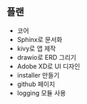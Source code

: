 ## 플랜
* 코어
* Sphinx로 문서화
* kivy로 앱 제작
* drawio로 ERD 그리기
* Adobe XD로 UI 디자인
* installer 만들기
* github 페이지
* logging 모듈 사용